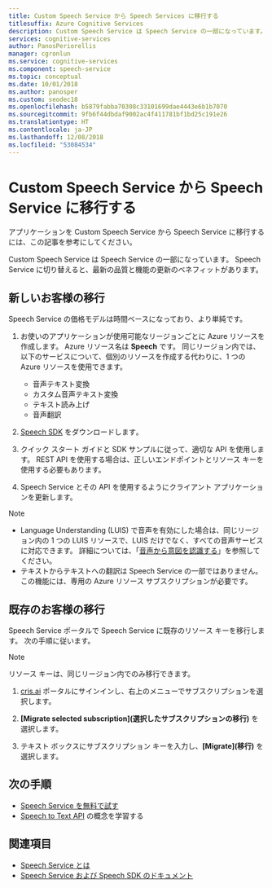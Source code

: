 ```yaml
---
title: Custom Speech Service から Speech Services に移行する
titlesuffix: Azure Cognitive Services
description: Custom Speech Service は Speech Service の一部になっています。 Speech Service に切り替えると、最新の品質と機能の更新のベネフィットがあります。
services: cognitive-services
author: PanosPeriorellis
manager: cgronlun
ms.service: cognitive-services
ms.component: speech-service
ms.topic: conceptual
ms.date: 10/01/2018
ms.author: panosper
ms.custom: seodec18
ms.openlocfilehash: b5879fabba70308c33101699dae4443e6b1b7070
ms.sourcegitcommit: 9fb6f44dbdaf9002ac4f411781bf1bd25c191e26
ms.translationtype: HT
ms.contentlocale: ja-JP
ms.lasthandoff: 12/08/2018
ms.locfileid: "53084534"
---
```

# <a name="migrate-from-the-custom-speech-service-to-the-speech-service"></a>Custom Speech Service から Speech Service に移行する

アプリケーションを Custom Speech Service から Speech Service に移行するには、この記事を参考にしてください。

Custom Speech Service は Speech Service の一部になっています。 Speech Service に切り替えると、最新の品質と機能の更新のベネフィットがあります。

## <a name="migration-for-new-customers"></a>新しいお客様の移行

Speech Service の価格モデルは時間ベースになっており、より単純です。  

1. お使いのアプリケーションが使用可能なリージョンごとに Azure リソースを作成します。 Azure リソース名は **Speech** です。 同じリージョン内では、以下のサービスについて、個別のリソースを作成する代わりに、1 つの Azure リソースを使用できます。

    * 音声テキスト変換
    * カスタム音声テキスト変換
    * テキスト読み上げ
    * 音声翻訳

2. [Speech SDK](speech-sdk.md) をダウンロードします｡

3. クイック スタート ガイドと SDK サンプルに従って、適切な API を使用します。 REST API を使用する場合は、正しいエンドポイントとリソース キーを使用する必要もあります。

4. Speech Service とその API を使用するようにクライアント アプリケーションを更新します。

> [!NOTE]
> * Language Understanding (LUIS) で音声を有効にした場合は、同じリージョン内の 1 つの LUIS リソースで、LUIS だけでなく、すべての音声サービスに対応できます。 詳細については、「[音声から意図を認識する](how-to-recognize-intents-from-speech-csharp.md)」を参照してください。
> * テキストからテキストへの翻訳は Speech Service の一部ではありません。 この機能には、専用の Azure リソース サブスクリプションが必要です。
 


## <a name="migration-for-existing-customers"></a>既存のお客様の移行

Speech Service ポータルで Speech Service に既存のリソース キーを移行します。 次の手順に従います。

> [!NOTE]
> リソース キーは、同じリージョン内でのみ移行できます。

1. [cris.ai](http://www.cris.ai) ポータルにサインインし、右上のメニューでサブスクリプションを選択します。

2. **[Migrate selected subscription]\(選択したサブスクリプションの移行\)** を選択します。

3. テキスト ボックスにサブスクリプション キーを入力し、**[Migrate]\(移行\)** を選択します。

## <a name="next-steps"></a>次の手順

* [Speech Service を無料で試す](get-started.md)
* [Speech to Text API](./speech-to-text.md) の概念を学習する

## <a name="see-also"></a>関連項目

* [Speech Service とは](overview.md)
* [Speech Service および Speech SDK のドキュメント](speech-sdk.md#get-the-sdk)
